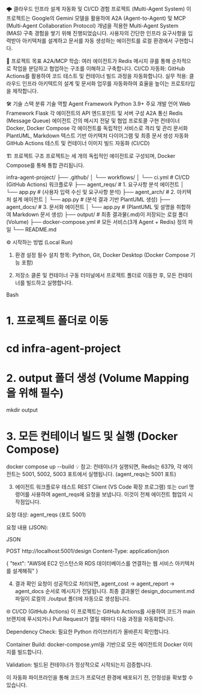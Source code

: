 🌩️ 클라우드 인프라 설계 자동화 및 CI/CD 경험 프로젝트 (Multi-Agent System)
이 프로젝트는 Google의 Gemini 모델을 활용하여 A2A (Agent-to-Agent) 및 MCP (Multi-Agent Collaboration Protocol) 개념을 적용한 Multi-Agent System (MAS) 구축 경험을 쌓기 위해 진행되었습니다. 사용자의 간단한 인프라 요구사항을 입력받아 아키텍처를 설계하고 문서를 자동 생성하는 에이전트를 로컬 환경에서 구현합니다.


🚀 프로젝트 목표
A2A/MCP 학습: 여러 에이전트가 Redis 메시지 큐를 통해 순차적으로 작업을 분담하고 협업하는 구조를 이해하고 구축합니다.
CI/CD 자동화: GitHub Actions를 활용하여 코드 테스트 및 컨테이너 빌드 과정을 자동화합니다.
실무 적용: 클라우드 인프라 아키텍트의 설계 및 문서화 업무를 자동화하여 효율을 높이는 프로토타입을 제작합니다.


🛠️ 기술 스택
분류	기술	역할
Agent Framework	Python 3.9+	주요 개발 언어
Web Framework	Flask	각 에이전트의 API 엔드포인트 및 서버 구성
A2A 통신	Redis (Message Queue)	에이전트 간의 메시지 전달 및 협업 프로토콜 구현
컨테이너	Docker, Docker Compose	각 에이전트를 독립적인 서비스로 격리 및 관리
문서화	PlantUML, Markdown	텍스트 기반 아키텍처 다이어그램 및 최종 문서 생성
자동화	GitHub Actions	테스트 및 컨테이너 이미지 빌드 자동화 (CI/CD)


🏗️ 프로젝트 구조
프로젝트는 세 개의 독립적인 에이전트로 구성되며, Docker Compose를 통해 통합 관리됩니다.

infra-agent-project/
├── .github/
│   └── workflows/
│       └── ci.yml             # CI/CD (GitHub Actions) 워크플로우
├── agent_reqs/                # 1. 요구사항 분석 에이전트
│   └── app.py                 # (사용자 입력 수신 및 요구사항 분석)
├── agent_arch/                # 2. 아키텍처 설계 에이전트
│   └── app.py                 # (분석 결과 기반 PlantUML 생성)
├── agent_docs/                # 3. 문서화 에이전트
│   └── app.py                 # (PlantUML 및 설명을 취합하여 Markdown 문서 생성)
├── output/                    # 최종 결과물(.md)이 저장되는 로컬 폴더 (Volume)
├── docker-compose.yml         # 모든 서비스(3개 Agent + Redis) 정의 파일
└── README.md

⚙️ 시작하는 방법 (Local Run)
1. 환경 설정
필수 설치 항목: Python, Git, Docker Desktop (Docker Compose 기능 포함)

2. 저장소 클론 및 컨테이너 구동
터미널에서 프로젝트 폴더로 이동한 후, 모든 컨테이너를 빌드하고 실행합니다.

Bash

# 1. 프로젝트 폴더로 이동
# cd infra-agent-project

# 2. output 폴더 생성 (Volume Mapping을 위해 필수)
mkdir output

# 3. 모든 컨테이너 빌드 및 실행 (Docker Compose)
docker compose up --build
💡 참고: 컨테이너가 실행되면, Redis는 6379, 각 에이전트는 5001, 5002, 5003 포트에서 실행됩니다. (agent_reqs는 5001 포트)

3. 에이전트 워크플로우 테스트
REST Client (VS Code 확장 프로그램) 또는 curl 명령어를 사용하여 agent_reqs에 요청을 보냅니다. 이것이 전체 에이전트 협업의 시작점입니다.

요청 대상: agent_reqs (포트 5001)

요청 내용 (JSON):

JSON

POST http://localhost:5001/design
Content-Type: application/json

{
    "text": "AWS에 EC2 인스턴스와 RDS 데이터베이스를 연결하는 웹 서비스 아키텍처를 설계해줘"
}


4. 결과 확인
요청이 성공적으로 처리되면, agent_cost → agent_report → agent_docs 순서로 메시지가 전달됩니다.
최종 결과물인 design_document.md 파일이 로컬의 ./output 폴더에 자동으로 생성됩니다.


🌐 CI/CD (GitHub Actions)
이 프로젝트는 GitHub Actions를 사용하여 코드가 main 브랜치에 푸시되거나 Pull Request가 열릴 때마다 다음 과정을 자동화합니다.

Dependency Check: 필요한 Python 라이브러리가 올바른지 확인합니다.

Container Build: docker-compose.yml을 기반으로 모든 에이전트의 Docker 이미지를 빌드합니다.

Validation: 빌드된 컨테이너가 정상적으로 시작되는지 검증합니다.

이 자동화 파이프라인을 통해 코드가 프로덕션 환경에 배포되기 전, 안정성을 확보할 수 있습니다.
